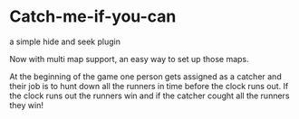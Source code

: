 # Catch-me-if-you-can
a simple hide and seek plugin

Now with multi map support, an easy way to set up those maps.

At the beginning of the game one person gets assigned as a catcher and their job is to hunt down all the runners in time before the clock runs out. If the clock runs out the runners win and if the catcher cought all the runners they win! 
